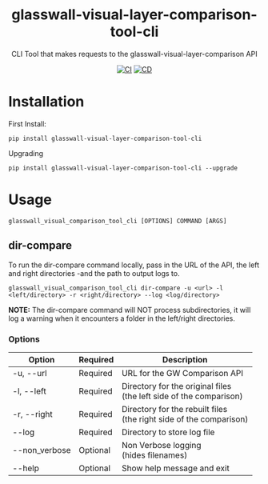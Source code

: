<div align="center">

# glasswall-visual-layer-comparison-tool-cli
CLI Tool that makes requests to the glasswall-visual-layer-comparison API



[![CI](https://github.com/filetrust/glasswall-visual-layer-comparison-tool-cli/actions/workflows/CI.yml/badge.svg)](https://github.com/filetrust/glasswall-visual-layer-comparison-tool-cli/actions/workflows/CI.yml) [![CD](https://github.com/filetrust/glasswall-visual-layer-comparison-tool-cli/actions/workflows/CD.yml/badge.svg)](https://github.com/filetrust/glasswall-visual-layer-comparison-tool-cli/actions/workflows/CD.yml)

</div>
  
# Installation
First Install:
  
```
pip install glasswall-visual-layer-comparison-tool-cli
```
  
Upgrading
```
pip install glasswall-visual-layer-comparison-tool-cli --upgrade
```
  
# Usage
```
glasswall_visual_comparison_tool_cli [OPTIONS] COMMAND [ARGS]
```
  
## dir-compare
To run the dir-compare command locally, pass in the URL of the API, the left and right directories -and the path to output logs to.
  
```
glasswall_visual_comparison_tool_cli dir-compare -u <url> -l <left/directory> -r <right/directory> --log <log/directory>
```
  
<b>NOTE:</b> The dir-compare command will NOT process subdirectories, it will log a warning when it encounters a folder in the left/right directories.
  
### Options
<table>
	<thead>
		<tr>
			<th>Option</th>
			<th>Required</th>
			<th>Description</th>
		</tr>
	</thead>
	<tbody>
		<tr>
			<td>-u, --url</td>
			<td>Required</td>
			<td>URL for the GW Comparison API</td>
		</tr>
		<tr>
			<td>-l, --left</td>
			<td>Required</td>
			<td>Directory for the original files<br/>(the left side of the comparison)</td>
		</tr>
		<tr>
			<td>-r, --right</td>
			<td>Required</td>
			<td>Directory for the rebuilt files<br/>(the right side of the comparison)</td>
		</tr>
		<tr>
			<td>--log</td>
			<td>Required</td>
			<td>Directory to store log file</td>
		</tr>
		<tr>
			<td>--non_verbose</td>
			<td>Optional</td>
			<td>Non Verbose logging<br/>(hides filenames)</td>
		</tr>
		<tr>
			<td>--help</td>
			<td>Optional</td>
			<td>Show help message and exit</td>
		</tr>
	</tbody>
</table>
